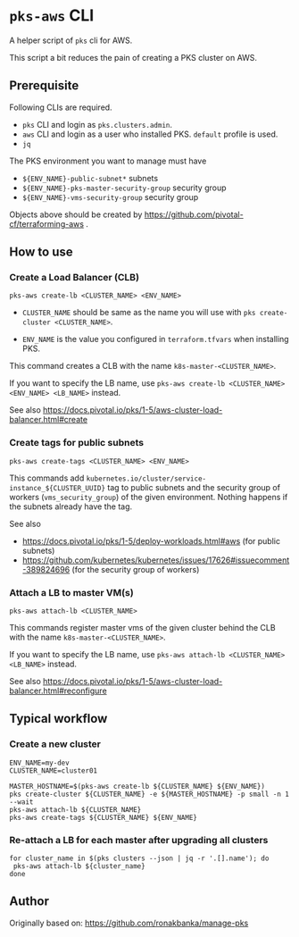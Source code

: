 # `pks-aws` CLI

A helper script of `pks` cli for AWS.

This script a bit reduces the pain of creating a PKS cluster on AWS.

## Prerequisite

Following CLIs are required.

* `pks` CLI and login as `pks.clusters.admin`.
* `aws` CLI and login as a user who installed PKS. `default` profile is used.
* `jq`

The PKS environment you want to manage must have

* `${ENV_NAME}-public-subnet*` subnets
* `${ENV_NAME}-pks-master-security-group` security group
* `${ENV_NAME}-vms-security-group` security group

Objects above should be created by https://github.com/pivotal-cf/terraforming-aws .

## How to use

### Create a Load Balancer (CLB)

```
pks-aws create-lb <CLUSTER_NAME> <ENV_NAME>
```

* `CLUSTER_NAME` should be same as the name you will use with `pks create-cluster <CLUSTER_NAME>`.

* `ENV_NAME` is the value you configured in `terraform.tfvars` when installing PKS.


This command creates a CLB with the name `k8s-master-<CLUSTER_NAME>`.

If you want to specify the LB name, use `pks-aws create-lb <CLUSTER_NAME> <ENV_NAME> <LB_NAME>` instead.

See also https://docs.pivotal.io/pks/1-5/aws-cluster-load-balancer.html#create

### Create tags for public subnets

```
pks-aws create-tags <CLUSTER_NAME> <ENV_NAME>
```

This commands add `kubernetes.io/cluster/service-instance_${CLUSTER_UUID}` tag to public subnets and the security group of workers (`vms_security_group`) of the given environment.
Nothing happens if the subnets already have the tag.

See also
* https://docs.pivotal.io/pks/1-5/deploy-workloads.html#aws (for public subnets)
* https://github.com/kubernetes/kubernetes/issues/17626#issuecomment-389824696 (for the security group of workers)

### Attach a LB to master VM(s)

```
pks-aws attach-lb <CLUSTER_NAME>
```

This commands register master vms of the given cluster behind the CLB with the name `k8s-master-<CLUSTER_NAME>`.


If you want to specify the LB name, use `pks-aws attach-lb <CLUSTER_NAME> <LB_NAME>` instead.

See also https://docs.pivotal.io/pks/1-5/aws-cluster-load-balancer.html#reconfigure

## Typical workflow

### Create a new cluster

```
ENV_NAME=my-dev
CLUSTER_NAME=cluster01

MASTER_HOSTNAME=$(pks-aws create-lb ${CLUSTER_NAME} ${ENV_NAME})
pks create-cluster ${CLUSTER_NAME} -e ${MASTER_HOSTNAME} -p small -n 1 --wait
pks-aws attach-lb ${CLUSTER_NAME}
pks-aws create-tags ${CLUSTER_NAME} ${ENV_NAME}
```

### Re-attach a LB for each master after upgrading all clusters

```
for cluster_name in $(pks clusters --json | jq -r '.[].name'); do
 pks-aws attach-lb ${cluster_name}
done
```

## Author

Originally based on: https://github.com/ronakbanka/manage-pks